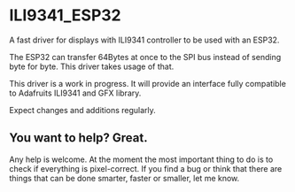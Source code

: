 # ILI9341_ESP32
A fast driver for displays with ILI9341 controller to be used with an ESP32.

The ESP32 can transfer 64Bytes at once to the SPI bus instead of sending byte for byte. This driver takes usage of that.

This driver is a work in progress. It will provide an interface fully compatible to Adafruits ILI9341 and GFX library.

Expect changes and additions regularly.

## You want to help? Great.

Any help is welcome. At the moment the most important thing to do is to check if everything is pixel-correct.
If you find a bug or think that there are things that can be done smarter, faster or smaller, let me know.
